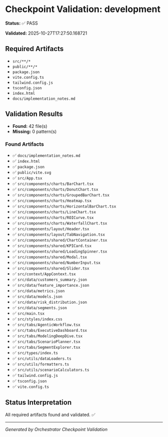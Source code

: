 # Checkpoint Validation: development

**Status:** ✅ PASS

**Validated:** 2025-10-27T17:27:50.168721

## Required Artifacts

- `src/**/*`
- `public/**/*`
- `package.json`
- `vite.config.ts`
- `tailwind.config.js`
- `tsconfig.json`
- `index.html`
- `docs/implementation_notes.md`

## Validation Results

- **Found:** 42 file(s)
- **Missing:** 0 pattern(s)

### Found Artifacts

- ✅ `docs/implementation_notes.md`
- ✅ `index.html`
- ✅ `package.json`
- ✅ `public/vite.svg`
- ✅ `src/App.tsx`
- ✅ `src/components/charts/BarChart.tsx`
- ✅ `src/components/charts/DonutChart.tsx`
- ✅ `src/components/charts/GroupedBarChart.tsx`
- ✅ `src/components/charts/Heatmap.tsx`
- ✅ `src/components/charts/HorizontalBarChart.tsx`
- ✅ `src/components/charts/LineChart.tsx`
- ✅ `src/components/charts/ROICurve.tsx`
- ✅ `src/components/charts/WaterfallChart.tsx`
- ✅ `src/components/layout/Header.tsx`
- ✅ `src/components/layout/TabNavigation.tsx`
- ✅ `src/components/shared/ChartContainer.tsx`
- ✅ `src/components/shared/KPICard.tsx`
- ✅ `src/components/shared/LoadingSpinner.tsx`
- ✅ `src/components/shared/Modal.tsx`
- ✅ `src/components/shared/NumberInput.tsx`
- ✅ `src/components/shared/Slider.tsx`
- ✅ `src/context/AppContext.tsx`
- ✅ `src/data/customers_summary.json`
- ✅ `src/data/feature_importance.json`
- ✅ `src/data/metrics.json`
- ✅ `src/data/models.json`
- ✅ `src/data/risk_distribution.json`
- ✅ `src/data/segments.json`
- ✅ `src/main.tsx`
- ✅ `src/styles/index.css`
- ✅ `src/tabs/AgenticWorkflow.tsx`
- ✅ `src/tabs/ExecutiveDashboard.tsx`
- ✅ `src/tabs/ModelingDeepDive.tsx`
- ✅ `src/tabs/ScenarioPlanner.tsx`
- ✅ `src/tabs/SegmentExplorer.tsx`
- ✅ `src/types/index.ts`
- ✅ `src/utils/dataLoaders.ts`
- ✅ `src/utils/formatters.ts`
- ✅ `src/utils/scenarioCalculators.ts`
- ✅ `tailwind.config.js`
- ✅ `tsconfig.json`
- ✅ `vite.config.ts`

## Status Interpretation

All required artifacts found and validated. ✅

---
*Generated by Orchestrator Checkpoint Validation*

